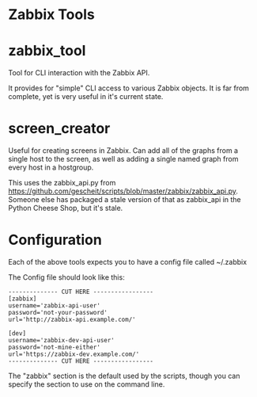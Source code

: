 Zabbix Tools
===========

# zabbix_tool
Tool for CLI interaction with the Zabbix API.

It provides for "simple" CLI access to various Zabbix objects.  It is far
from complete, yet is very useful in it's current state.

# screen_creator

Useful for creating screens in Zabbix.  Can add all of the graphs from a
single host to the screen, as well as adding a single named graph from
every host in a hostgroup.

This uses the zabbix_api.py from
https://github.com/gescheit/scripts/blob/master/zabbix/zabbix_api.py.
Someone else has packaged a stale version of that as zabbix_api in the
Python Cheese Shop, but it's stale.

# Configuration

Each of the above tools expects you to have a config file called ~/.zabbix

The Config file should look like this:
```
-------------- CUT HERE -----------------
[zabbix]
username='zabbix-api-user'
password='not-your-password'
url='http://zabbix-api.example.com/'

[dev]
username='zabbix-dev-api-user'
password='not-mine-either'
url='https://zabbix-dev.example.com/'
-------------- CUT HERE -----------------
```

The "zabbix" section is the default used by the scripts, though you can
specify the section to use on the command line.
